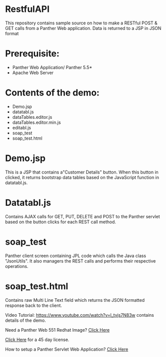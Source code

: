 # RestfulAPI
This repository contains sample source  on how to make a RESTful POST & GET calls from a Panther Web application. Data is returned to a JSP in JSON format

# Prerequisite:
  * Panther Web Application/ Panther 5.5*
  * Apache Web Server

# Contents of the demo:
  * Demo.jsp
  * datatabl.js
  * dataTables.editor.js
  * dataTables.editor.min.js
  * editabl.js
  * soap_test
  * soap_test.html
  
# Demo.jsp
This is a JSP that contains a"Customer Details" button. When this button in clicked, it returns bootstrap data tables based on the JavaScript function in datatabl.js.  

# Datatabl.js
Contains AJAX calls for GET, PUT, DELETE and POST to the Panther servlet based on the button clicks for each REST call method.

# soap_test
Panther client screen containing JPL code which calls the Java class  "JsonUtils". It also managers the REST calls and performs their respective operations.

# soap_test.html
Contains raw Multi Line Text field which returns the JSON formatted response  back to the client.

Video Tutorial: https://www.youtube.com/watch?v=l_tvjs7N83w  contains details of the demo.

Need a Panther Web 551 Redhat Image? [Click Here](https://hub.docker.com/r/prolificspanther)

[Click Here](https://www.prolifics.com/panther-trial-license-request) for a 45 day license.

How to setup a Panther Servlet Web Application? [Click Here](https://github.com/ProlificsPanther/PantherWeb/releases)
